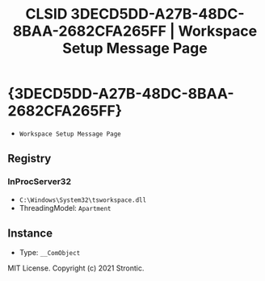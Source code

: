 ﻿---
title: "CLSID 3DECD5DD-A27B-48DC-8BAA-2682CFA265FF | Workspace Setup Message Page"
excerpt: What is COM-Object CLSID 3DECD5DD-A27B-48DC-8BAA-2682CFA265FF?
---

# {3DECD5DD-A27B-48DC-8BAA-2682CFA265FF}

* `Workspace Setup Message Page`

## Registry


### InProcServer32

* `C:\Windows\System32\tsworkspace.dll`
* ThreadingModel: `Apartment`

## Instance

* Type: `__ComObject`

MIT License. Copyright (c) 2021 Strontic.


